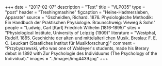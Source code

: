 +++
date = "2017-02-07"
description = "Test"
title = "VLP035"
type = "post"
header = "Treshingmashine"
figcaption = "Heine-Hadmersleben, Apparate"
source = "Gscheidlen, Richard. 1876. Physiologische Methodik: Ein Handbuch der Praktischen Physiologie. Braunschweig: Vieweg & Sohn"
people = "Ludwig, Carl [Karl] Friedrich Wilhelm (1816-1895)"
sites = "Physiological Institute, University of Leipzig (1909)"
literature = "Westphal, Rudolf. 1865. Geschichte der alten und mittelalterlichen Musik. Breslau: F. E. C. Leuckart (Staatliches Institut für Musikforschung)"
comment = "Przybyszewski, who was one of Waldeyer's students, made his literary debut in 1892 with Zur Psychologie des Individuums (The Psychology of the Individual)."
images = "../images/img4439.jpg"
+++
